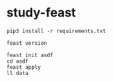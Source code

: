 # study-feast

```shell
pip3 install -r requirements.txt

feast version

feast init asdf
cd asdf
feast apply
ll data
```